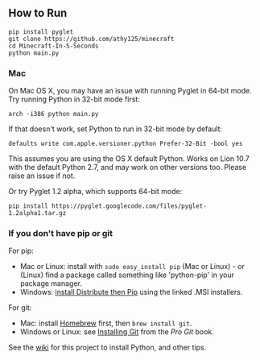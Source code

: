 ## How to Run

```shell
pip install pyglet
git clone https://github.com/athy125/minecraft
cd Minecraft-In-5-Seconds
python main.py
```

### Mac

On Mac OS X, you may have an issue with running Pyglet in 64-bit mode. Try running Python in 32-bit mode first:

```shell
arch -i386 python main.py
```

If that doesn't work, set Python to run in 32-bit mode by default:

```shell
defaults write com.apple.versioner.python Prefer-32-Bit -bool yes 
```

This assumes you are using the OS X default Python.  Works on Lion 10.7 with the default Python 2.7, and may work on other versions too.  Please raise an issue if not.
    
Or try Pyglet 1.2 alpha, which supports 64-bit mode:  

```shell
pip install https://pyglet.googlecode.com/files/pyglet-1.2alpha1.tar.gz 
```

### If you don't have pip or git

For pip:

- Mac or Linux: install with `sudo easy_install pip` (Mac or Linux) - or (Linux) find a package called something like 'python-pip' in your package manager.
- Windows: [install Distribute then Pip](http://stackoverflow.com/a/12476379/992887) using the linked .MSI installers.

For git:

- Mac: install [Homebrew](http://mxcl.github.com/homebrew/) first, then `brew install git`.
- Windows or Linux: see [Installing Git](http://git-scm.com/book/en/Getting-Started-Installing-Git) from the _Pro Git_ book.

See the [wiki](https://github.com/fogleman/Minecraft/wiki) for this project to install Python, and other tips.

